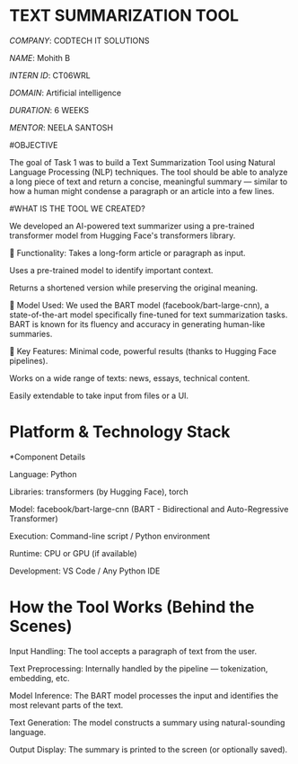#  TEXT SUMMARIZATION TOOL

*COMPANY*: CODTECH IT SOLUTIONS

*NAME*: Mohith B

*INTERN ID*: CT06WRL

*DOMAIN*: Artificial intelligence 

*DURATION*: 6 WEEKS

*MENTOR*: NEELA SANTOSH



#OBJECTIVE

The goal of Task 1 was to build a Text Summarization Tool using Natural Language Processing (NLP) techniques. The tool should be able to analyze a long piece of text and return a concise, meaningful summary — similar to how a human might condense a paragraph or an article into a few lines.

#WHAT IS THE TOOL WE CREATED?

We developed an AI-powered text summarizer using a pre-trained transformer model from Hugging Face's transformers library.

🔹 Functionality:
Takes a long-form article or paragraph as input.

Uses a pre-trained model to identify important context.

Returns a shortened version while preserving the original meaning.

🔹 Model Used:
We used the BART model (facebook/bart-large-cnn), a state-of-the-art model specifically fine-tuned for text summarization tasks. BART is known for its fluency and accuracy in generating human-like summaries.

🔹 Key Features:
Minimal code, powerful results (thanks to Hugging Face pipelines).

Works on a wide range of texts: news, essays, technical content.

Easily extendable to take input from files or a UI.

# Platform & Technology Stack

*Component	Details

Language:	Python

Libraries:	transformers (by Hugging Face), torch

Model:	facebook/bart-large-cnn (BART - Bidirectional and Auto-Regressive Transformer)

Execution:	Command-line script / Python environment

Runtime:	CPU or GPU (if available)

Development:	VS Code / Any Python IDE

# How the Tool Works (Behind the Scenes)
 
Input Handling: The tool accepts a paragraph of text from the user.

Text Preprocessing: Internally handled by the pipeline — tokenization, embedding, etc.

Model Inference: The BART model processes the input and identifies the most relevant parts of the text.

Text Generation: The model constructs a summary using natural-sounding language.

Output Display: The summary is printed to the screen (or optionally saved).
